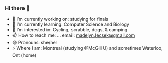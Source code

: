 ### Hi there 👋

- 🔭 I’m currently working on: studying for finals
- 🌱 I’m currently learning: Computer Science and Biology
- 👯 I’m interested in: Cycling, scrabble, dogs, & camping
- 📫 How to reach me: ... email: madelyn.lecsek@gmail.com
- 😄 Pronouns: she/her
- ⚡ Where I am: Montreal (studying @McGill U) and sometimes Waterloo, Ont (home)

